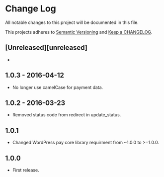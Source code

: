 # Change Log

All notable changes to this project will be documented in this file.

This projects adheres to [Semantic Versioning](http://semver.org/) and [Keep a CHANGELOG](http://keepachangelog.com/).

## [Unreleased][unreleased]
-

## 1.0.3 - 2016-04-12
- No longer use camelCase for payment data.

## 1.0.2 - 2016-03-23
- Removed status code from redirect in update_status.

## 1.0.1
- Changed WordPress pay core library requirment from ~1.0.0 to >=1.0.0.

## 1.0.0
- First release.
